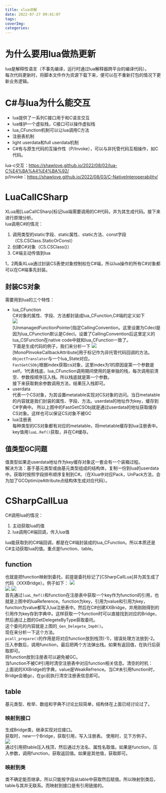 ```yaml
---
title: xlua详解
date: 2022-07-27 09:41:07
tags:
coverImg:
categories:
---
```


# 为什么要用lua做热更新
lua是解释性语言（不事先编译，运行时通过lua解释器跨平台的编译代码）。  
每次代码更新时，将脚本文件作为资源下载下来，便可以在不重新打包的情况下更新业务逻辑。

# C#与lua为什么能交互
* lua提供了一系列C接口用于和C语言交互
* lua维护一个虚拟栈，C接口可以操作虚拟栈
* lua_CFunction机制可以让lua调用C方法
* 注册表机制
* light userdata和full userdata机制
* C#有与原生代码的互操作性（P/Invoke），可以与非托管代码互相操作，如C代码。  

lua-c交互：https://shawlove.github.io/2022/08/02/lua-C%E4%BA%A4%E4%BA%92/  
p/Invoke：https://shawlove.github.io/2022/08/03/C-NativeInteroperability/

# LuaCallCSharp
XLua用[LuaCallCSharp]标记lua端需要调用的C#代码，并为其生成代码。接下来进行原理分析。  
lua调用C#的情况：  
1. 调用类型的static字段、static属性、static方法、const字段（CS.CSClass.StaticOrConst）
2. 创建C#对象（CS.CSClass()）
3. C#端主动传值到lua

1，2两条XLua通过封装CS表使对象控制权在C#端，所以lua操作的所有C#对象都可以在C#端事先封装。  
## 封装CS对象
需要用到lua的三个特性：
* lua_CFunction  
C#对象的属性、字段、方法都封装成lua_CFunction,C#端的定义如下  
![](https://pic.imgdb.cn/item/62e9dbe516f2c2beb1c0cac1.png)  
[UnmanagedFunctionPointer]指定CallingConvention。这里设置为Cdecl是因为lua_CFunction默认是Cdecl。设置了CallingConvention后这里定义的lua_CSFunction在native code中就和lua_CFunction一致了。  
下面是生成代码的例子，我们来分析一下
![](https://pic.imgdb.cn/item/62e9de2216f2c2beb1c30c48.png)
[MonoPInvokeCallbackAttribute]用于标记作为非托管代码回调的方法。  
`ObjectTranslator`与一个lua_State对应。  
`FastGetCSObj`根据index获取cs对象，这里index为1的原因是第一个参数是self。1代表栈底、lua_CFunction调用期间使用的是单独的栈，每次调用前清空、参数按顺序压入栈。所以栈底就是第一个参数。  
接下来获取剩余参数调用方法，结果压入栈即可。
* userdata  
代表一个CS对象，为其设置metatable实现对CS对象的访问。当日metatable的内容就是我们封装的属性、字段、方法。userdata的地址作为key，缓存到C#字典中。
所以上图中的FastGetCSObj就是通过userdata的地址获取缓存CS对象。这样也可以保证CS对象不被GC
* lua注册表  
每种类型的CS对象都有对应的metatable，将metatable缓存到lua注册表中。key值用`luaL.Ref()`获取，并在C#缓存。
## 值类型GC问题
值类型如果走userdata地址作为key缓存对象这一套会有一个装箱过程。  
解决方法：基于基元类型或由基元类型组成的结构体，复制一份到lua的userdata中。获取时按照字段排布顺序复制到C#。（在Xlua中对应Pack，UnPack方法，会为加了GCOptimizeAttribute点结构体生成对应代码）。
# CSharpCallLua
C#调用lua的情况：
1. 主动获取lua的值
2. lua调用C#端回调，传入lua值

lua能获取到的C#端回调，都是在C#端封装成的lua_CFunction。所以本质还是C#主动获取lua的值。重点是function、table。  
## function
也就是把function映射到委托，前提是委托标记了[CSharpCallLua]并为其生成了代码（XXXBridge）。例子如下：
![](https://pic.imgdb.cn/item/62ea493416f2c2beb1415563.png)  
![](https://pic.imgdb.cn/item/62ea4a0216f2c2beb142527e.png)
![](https://pic.imgdb.cn/item/62ea497816f2c2beb1419f96.png)  
首先通过`luaL_Ref()`和function在注册表中获取一个key作为function的引用，也就是上图中的luaReference。function为key，引用为value和引用为key，function为value都写入lua注册表中。然后在C#创建XXBridge，并用刚刚得到的引用作为key存到字典中。这样获取一个function时可以直接找到对应的Bridge，然后通过上图的GetDelegeteByType获取委托。  
这个委托的内容就是上图的`_Gen_Delegete_Imp0()`。  
现在来分析一下这个方法。  
`pcall_prepare()`的作用是将对应function放到栈顶(-1)，错误处理方法放到-2。压入参数后，调用function，最后把两个方法弹出栈。如果有返回值，在执行后获取即可。  
将function放到注册表可以避免被GC。  
当function不被C#引用时清空注册表中对应function相关信息。清空的时机：  
上面说的XXBridge的字典，value是WeakRefrence。当C#未引用function时，Bridge会被gc，在gc前执行清空注册表信息即可。
## table
基元类型、枚举、数组和字典不讨论比较简单，结构体在上面已经讨论过了。
### 映射到接口 
生成Bridge类，继承实现对应接口。  
获取时，new一个Bridge，获取引用，写入注册表。
使用时，见下方例子。  
![](https://pic.imgdb.cn/item/62eb2c7f16f2c2beb111ac90.png)  
通过引用把table压入栈顶，然后通过方法名、属性名取值。如果是function，压入参数，调用function，获取返回值。如果是其他值，获取即可。
### 映射到类
类不确定能否继承，所以只能按字段从table中获取然后赋值。所以映射到类后，table与其并无联系。而映射到接口是有引用链接的。